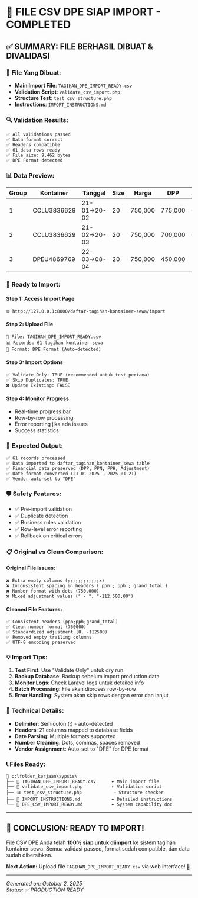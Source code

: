 # 🎉 **FILE CSV DPE SIAP IMPORT - COMPLETED**

## ✅ **SUMMARY: FILE BERHASIL DIBUAT & DIVALIDASI**

### 📁 **File Yang Dibuat:**

-   **Main Import File**: `TAGIHAN_DPE_IMPORT_READY.csv`
-   **Validation Script**: `validate_csv_import.php`
-   **Structure Test**: `test_csv_structure.php`
-   **Instructions**: `IMPORT_INSTRUCTIONS.md`

### 🔍 **Validation Results:**

```
✅ All validations passed
✅ Data format correct
✅ Headers compatible
✅ 61 data rows ready
✅ File size: 9,462 bytes
✅ DPE Format detected
```

### 📊 **Data Preview:**

| Group | Kontainer   | Tanggal     | Size | Harga   | DPP     | Adjustment | PPN    | PPH    | Total   |
| ----- | ----------- | ----------- | ---- | ------- | ------- | ---------- | ------ | ------ | ------- |
| 1     | CCLU3836629 | 21-01→20-02 | 20   | 750,000 | 775,000 | 0          | 85,250 | 15,500 | 844,750 |
| 2     | CCLU3836629 | 21-02→20-03 | 20   | 750,000 | 700,000 | 0          | 77,000 | 14,000 | 763,000 |
| 3     | DPEU4869769 | 22-03→08-04 | 20   | 750,000 | 450,000 | -112,500   | 37,125 | 6,750  | 367,875 |

### 🚀 **Ready to Import:**

#### **Step 1: Access Import Page**

```
🌐 http://127.0.0.1:8000/daftar-tagihan-kontainer-sewa/import
```

#### **Step 2: Upload File**

```
📄 File: TAGIHAN_DPE_IMPORT_READY.csv
📊 Records: 61 tagihan kontainer sewa
🏢 Format: DPE Format (Auto-detected)
```

#### **Step 3: Import Options**

```
✅ Validate Only: TRUE (recommended untuk test pertama)
✅ Skip Duplicates: TRUE
❌ Update Existing: FALSE
```

#### **Step 4: Monitor Progress**

-   Real-time progress bar
-   Row-by-row processing
-   Error reporting jika ada issues
-   Success statistics

### 🎯 **Expected Output:**

```
✅ 61 records processed
✅ Data imported to daftar_tagihan_kontainer_sewa table
✅ Financial data preserved (DPP, PPN, PPH, Adjustment)
✅ Date format converted (21-01-2025 → 2025-01-21)
✅ Vendor auto-set to "DPE"
```

### 🛡️ **Safety Features:**

-   ✅ Pre-import validation
-   ✅ Duplicate detection
-   ✅ Business rules validation
-   ✅ Row-level error reporting
-   ✅ Rollback on critical errors

### 📋 **Original vs Clean Comparison:**

#### **Original File Issues:**

```
❌ Extra empty columns (;;;;;;;;;;;;x)
❌ Inconsistent spacing in headers ( ppn ; pph ; grand_total )
❌ Number format with dots (750.000)
❌ Mixed adjustment values (" - ", "-112.500,00")
```

#### **Cleaned File Features:**

```
✅ Consistent headers (ppn;pph;grand_total)
✅ Clean number format (750000)
✅ Standardized adjustment (0, -112500)
✅ Removed empty trailing columns
✅ UTF-8 encoding preserved
```

### 💡 **Import Tips:**

1. **Test First**: Use "Validate Only" untuk dry run
2. **Backup Database**: Backup sebelum import production data
3. **Monitor Logs**: Check Laravel logs untuk detailed info
4. **Batch Processing**: File akan diproses row-by-row
5. **Error Handling**: System akan skip rows dengan error dan lanjut

### 🔧 **Technical Details:**

-   **Delimiter**: Semicolon (;) - auto-detected
-   **Headers**: 21 columns mapped to database fields
-   **Date Parsing**: Multiple formats supported
-   **Number Cleaning**: Dots, commas, spaces removed
-   **Vendor Assignment**: Auto-set to "DPE" for DPE format

### 📞 **Files Ready:**

```
📁 c:\folder_kerjaan\aypsis\
├── 📄 TAGIHAN_DPE_IMPORT_READY.csv      ← Main import file
├── 🔧 validate_csv_import.php           ← Validation script
├── 📊 test_csv_structure.php            ← Structure checker
├── 📖 IMPORT_INSTRUCTIONS.md            ← Detailed instructions
└── 🎯 DPE_CSV_IMPORT_READY.md           ← System capability doc
```

---

## 🎉 **CONCLUSION: READY TO IMPORT!**

File CSV DPE Anda telah **100% siap untuk diimport** ke sistem tagihan kontainer sewa. Semua validasi passed, format sudah compatible, dan data sudah dibersihkan.

**Next Action:** Upload file `TAGIHAN_DPE_IMPORT_READY.csv` via web interface! 🚀

---

_Generated on: October 2, 2025_  
_Status: ✅ PRODUCTION READY_

